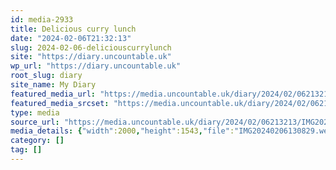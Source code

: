 ```yaml
---
id: media-2933
title: Delicious curry lunch
date: "2024-02-06T21:32:13"
slug: 2024-02-06-deliciouscurrylunch
site: "https://diary.uncountable.uk"
wp_url: "https://diary.uncountable.uk"
root_slug: diary
site_name: My Diary
featured_media_url: "https://media.uncountable.uk/diary/2024/02/06213213/IMG20240206130829.webp"
featured_media_srcset: "https://media.uncountable.uk/diary/2024/02/06213213/IMG20240206130829-300x231.webp 300w, https://media.uncountable.uk/diary/2024/02/06213213/IMG20240206130829-1024x790.webp 1024w, https://media.uncountable.uk/diary/2024/02/06213213/IMG20240206130829-150x150.webp 150w, https://media.uncountable.uk/diary/2024/02/06213213/IMG20240206130829-640x494.webp 640w, https://media.uncountable.uk/diary/2024/02/06213213/IMG20240206130829.webp 2000w"
type: media
source_url: "https://media.uncountable.uk/diary/2024/02/06213213/IMG20240206130829.webp"
media_details: {"width":2000,"height":1543,"file":"IMG20240206130829.webp","filesize":195450,"sizes":{"medium":{"file":"IMG20240206130829-300x231.webp","width":300,"height":231,"filesize":19398,"mime_type":"image/webp","source_url":"https://media.uncountable.uk/diary/2024/02/06213213/IMG20240206130829-300x231.webp"},"large":{"file":"IMG20240206130829-1024x790.webp","width":1024,"height":790,"filesize":123720,"mime_type":"image/webp","source_url":"https://media.uncountable.uk/diary/2024/02/06213213/IMG20240206130829-1024x790.webp"},"thumbnail":{"file":"IMG20240206130829-150x150.webp","width":150,"height":150,"filesize":7382,"mime_type":"image/webp","source_url":"https://media.uncountable.uk/diary/2024/02/06213213/IMG20240206130829-150x150.webp"},"mobwidth":{"file":"IMG20240206130829-640x494.webp","width":640,"height":494,"filesize":65858,"mime_type":"image/webp","source_url":"https://media.uncountable.uk/diary/2024/02/06213213/IMG20240206130829-640x494.webp"},"full":{"file":"IMG20240206130829.webp","width":2000,"height":1543,"mime_type":"image/webp","source_url":"https://media.uncountable.uk/diary/2024/02/06213213/IMG20240206130829.webp"}},"image_meta":{"aperture":"0","credit":"","camera":"","caption":"","created_timestamp":"0","copyright":"","focal_length":"0","iso":"0","shutter_speed":"0","title":"","orientation":"0","keywords":[]}}
category: []
tag: []
---
```


